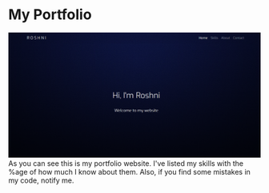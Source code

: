 # My Portfolio

![](./portfolio-temp.png)
As you can see this is my portfolio website. I've listed my skills with the %age of how much I know about them.
Also, if you find some mistakes in my code, notify me.
